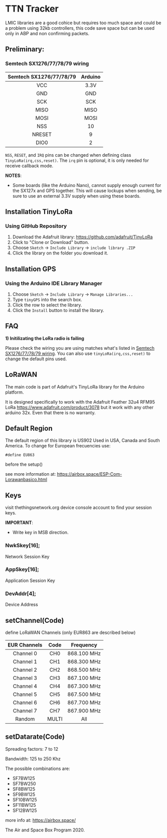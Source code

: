 # TTN Tracker 

LMIC libraries are a good cohice but requires too much space and could be a problem using 32kb controllers, this code save space but can be used only in ABP and non confirming packets.

## Preliminary:

### Semtech SX1276/77/78/79 wiring

| Semtech SX1276/77/78/79 | Arduino |
| :---------------------: | :------:|
| VCC | 3.3V |
| GND | GND |
| SCK | SCK |
| MISO | MISO |
| MOSI | MOSI |
| NSS | 10 |
| NRESET | 9 |
| DIO0 | 2 |


`NSS`, `RESET`, and `IRQ` pins can be changed when defining class `TinyLoRa(irq,css,reset)`. The `irq` pin is optional, it is only needed for receive callback mode.

**NOTES**:
 * Some boards (like the Arduino Nano), cannot supply enough current for the SX127x and GPS together. This will cause lockups when sending, be sure to use an external 3.3V supply when using these boards.

## Installation TinyLoRa

### Using GitHub Repository

1. Download the Adafruit library: https://github.com/adafruit/TinyLoRa
2. Click to "Clone or Download" button.
3. Choose `Sketch` -> `Include Library` -> `include library .ZIP`
4. Click the library on the folder you download it.

## Installation GPS

### Using the Arduino IDE Library Manager

1. Choose `Sketch` -> `Include Library` -> `Manage Libraries...`
2. Type `tinyGPS` into the search box.
3. Click the row to select the library.
4. Click the `Install` button to install the library.


## FAQ

**1) Initilizating the LoRa radio is failing**

Please check the wiring you are using matches what's listed in [Semtech SX1276/77/78/79 wiring](#semtech-sx1276777879-wiring). You can also use `tinyLoRa(irq,css,reset)` to change the default pins used.


## LoRaWAN

  The main code is part of Adafruit's TinyLoRa library for the Arduino platform. 
  
  It is designed specifically to work with the Adafruit Feather 32u4 RFM95 LoRa https://www.adafruit.com/product/3078 but it work with any other arduino 32x. Even that there is no warranty.


## Default Region

The default region of this library is US902 Used in USA, Canada and South America. To change for European frecuencies use:

`#define EU863` 

before the setup()

see more information at: https://airbox.space/ESP-Com-Lorawanbasico.html
## Keys
visit thethingsnetwork.org device console account to find your session keys. 

**IMPORTANT**: 
* Write key in MSB direction.
### NwkSkey[16]; 
Network Session Key 
### AppSkey[16];
Application Session Key
### DevAddr[4];
Device Address

## setChannel(Code) 
define LoRaWAN Channels (only EUR863 are described below)

| EUR Channels |Code| Frequency |
| :----------: | :-----:|:------:|
|Channel 0 |CH0 |868.100 MHz|
|Channel 1 |CH1|868.300 MHz|
|Channel 2 |CH2|868.500 MHz|
|Channel 3 |CH3|867.100 MHz|
|Channel 4 |CH4|867.300 MHz|
|Channel 5 |CH5|867.500 MHz|
|Channel 6 |CH6|867.700 MHz|
|Channel 7 |CH7|867.900 MHz|
|Random|MULTI |All|

## setDatarate(Code) 

Spreading factors: 7 to 12

Bandwidth: 125 to 250 Khz

The possible combinations are:

* SF7BW125
* SF7BW250
* SF8BW125
* SF9BW125
* SF10BW125
* SF11BW125
* SF12BW125

more info at: https://airbox.space/

The Air and Space Box Program 2020.
